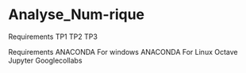 # Analyse_Num-rique
Requirements
TP1
TP2
TP3

Requirements
ANACONDA For windows
ANACONDA For Linux
Octave
Jupyter
Googlecollabs
